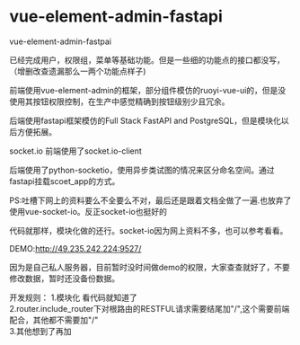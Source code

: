 # vue-element-admin-fastapi
vue-element-admin-fastpai

已经完成用户，权限组，菜单等基础功能。但是一些细的功能点的接口都没写，（增删改查遗漏那么一两个功能点样子)

前端使用vue-element-admin的框架，部分组件模仿的ruoyi-vue-ui的，但是没使用其按钮权限控制，在生产中感觉精确到按钮级别少且冗余。

后端使用fastapi框架模仿的Full Stack FastAPI and PostgreSQL，但是模块化以后方便拓展。

socket.io
前端使用了socket.io-client

后端使用了python-socketio，使用异步类试图的情况来区分命名空间。通过fastapi挂载scoet_app的方式。

PS:吐槽下网上的资料要么不全要么不对，最后还是跟着文档全做了一遍.也放弃了使用vue-socket-io。反正socket-io也挺好的


代码就那样，模块化做的还行。socket-io因为网上资料不多，也可以参考看看。


DEMO:http://49.235.242.224:9527/

因为是自己私人服务器，目前暂时没时间做demo的权限，大家查查就好了，不要修改数据，暂时还没备份数据。

开发规则：
1.模块化 看代码就知道了  
2.router.include_router下对根路由的RESTFUL请求需要结尾加"/",这个需要前端配合，其他都不需要加"/"  
3.其他想到了再加  
